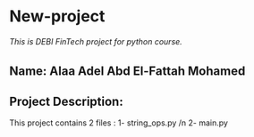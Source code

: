# New-project
###### This is DEBI FinTech project for python course.

## Name: Alaa Adel Abd El-Fattah Mohamed

## Project Description:
This project contains 2 files : 1- string_ops.py /n
                                2- main.py
